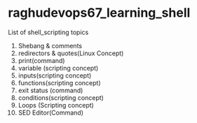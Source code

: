 # raghudevops67_learning_shell

List of shell_scripting topics
1. Shebang & comments
2. redirectors & quotes(Linux Concept)
3. print(command)
4. variable (scripting concept)
5. inputs(scripting concept)
6. functions(scripting concept)
7. exit status (command)
8. conditions(scripting concept)
9. Loops (Scripting concept)
10. SED Editor(Command)